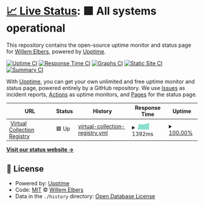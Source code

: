 # [📈 Live Status](https://WillemElbers.github.io/status): <!--live status--> **🟩 All systems operational**

This repository contains the open-source uptime monitor and status page for [Willem Elbers](https://WillemElbers.github.io/status), powered by [Upptime](https://github.com/upptime/upptime).

[![Uptime CI](https://github.com/WillemElbers/status/workflows/Uptime%20CI/badge.svg)](https://github.com/WillemElbers/status/actions?query=workflow%3A%22Uptime+CI%22)
[![Response Time CI](https://github.com/WillemElbers/status/workflows/Response%20Time%20CI/badge.svg)](https://github.com/WillemElbers/status/actions?query=workflow%3A%22Response+Time+CI%22)
[![Graphs CI](https://github.com/WillemElbers/status/workflows/Graphs%20CI/badge.svg)](https://github.com/WillemElbers/status/actions?query=workflow%3A%22Graphs+CI%22)
[![Static Site CI](https://github.com/WillemElbers/status/workflows/Static%20Site%20CI/badge.svg)](https://github.com/WillemElbers/status/actions?query=workflow%3A%22Static+Site+CI%22)
[![Summary CI](https://github.com/WillemElbers/status/workflows/Summary%20CI/badge.svg)](https://github.com/WillemElbers/status/actions?query=workflow%3A%22Summary+CI%22)

With [Upptime](https://upptime.js.org), you can get your own unlimited and free uptime monitor and status page, powered entirely by a GitHub repository. We use [Issues](https://github.com/WillemElbers/status/issues) as incident reports, [Actions](https://github.com/WillemElbers/status/actions) as uptime monitors, and [Pages](https://WillemElbers.github.io/status) for the status page.

<!--start: status pages-->
<!-- This summary is generated by Upptime (https://github.com/upptime/upptime) -->
<!-- Do not edit this manually, your changes will be overwritten -->
<!-- prettier-ignore -->
| URL | Status | History | Response Time | Uptime |
| --- | ------ | ------- | ------------- | ------ |
| <img alt="" src="https://icons.duckduckgo.com/ip3/collections.clarin.eu.ico" height="13"> [Virtual Collection Registry](https://collections.clarin.eu/) | 🟩 Up | [virtual-collection-registry.yml](https://github.com/WillemElbers/status/commits/HEAD/history/virtual-collection-registry.yml) | <details><summary><img alt="Response time graph" src="./graphs/virtual-collection-registry/response-time-week.png" height="20"> 1392ms</summary><br><a href="https://WillemElbers.github.io/status/history/virtual-collection-registry"><img alt="Response time 1477" src="https://img.shields.io/endpoint?url=https%3A%2F%2Fraw.githubusercontent.com%2FWillemElbers%2Fstatus%2FHEAD%2Fapi%2Fvirtual-collection-registry%2Fresponse-time.json"></a><br><a href="https://WillemElbers.github.io/status/history/virtual-collection-registry"><img alt="24-hour response time 1692" src="https://img.shields.io/endpoint?url=https%3A%2F%2Fraw.githubusercontent.com%2FWillemElbers%2Fstatus%2FHEAD%2Fapi%2Fvirtual-collection-registry%2Fresponse-time-day.json"></a><br><a href="https://WillemElbers.github.io/status/history/virtual-collection-registry"><img alt="7-day response time 1392" src="https://img.shields.io/endpoint?url=https%3A%2F%2Fraw.githubusercontent.com%2FWillemElbers%2Fstatus%2FHEAD%2Fapi%2Fvirtual-collection-registry%2Fresponse-time-week.json"></a><br><a href="https://WillemElbers.github.io/status/history/virtual-collection-registry"><img alt="30-day response time 1324" src="https://img.shields.io/endpoint?url=https%3A%2F%2Fraw.githubusercontent.com%2FWillemElbers%2Fstatus%2FHEAD%2Fapi%2Fvirtual-collection-registry%2Fresponse-time-month.json"></a><br><a href="https://WillemElbers.github.io/status/history/virtual-collection-registry"><img alt="1-year response time 1500" src="https://img.shields.io/endpoint?url=https%3A%2F%2Fraw.githubusercontent.com%2FWillemElbers%2Fstatus%2FHEAD%2Fapi%2Fvirtual-collection-registry%2Fresponse-time-year.json"></a></details> | <details><summary><a href="https://WillemElbers.github.io/status/history/virtual-collection-registry">100.00%</a></summary><a href="https://WillemElbers.github.io/status/history/virtual-collection-registry"><img alt="All-time uptime 99.81%" src="https://img.shields.io/endpoint?url=https%3A%2F%2Fraw.githubusercontent.com%2FWillemElbers%2Fstatus%2FHEAD%2Fapi%2Fvirtual-collection-registry%2Fuptime.json"></a><br><a href="https://WillemElbers.github.io/status/history/virtual-collection-registry"><img alt="24-hour uptime 100.00%" src="https://img.shields.io/endpoint?url=https%3A%2F%2Fraw.githubusercontent.com%2FWillemElbers%2Fstatus%2FHEAD%2Fapi%2Fvirtual-collection-registry%2Fuptime-day.json"></a><br><a href="https://WillemElbers.github.io/status/history/virtual-collection-registry"><img alt="7-day uptime 100.00%" src="https://img.shields.io/endpoint?url=https%3A%2F%2Fraw.githubusercontent.com%2FWillemElbers%2Fstatus%2FHEAD%2Fapi%2Fvirtual-collection-registry%2Fuptime-week.json"></a><br><a href="https://WillemElbers.github.io/status/history/virtual-collection-registry"><img alt="30-day uptime 99.32%" src="https://img.shields.io/endpoint?url=https%3A%2F%2Fraw.githubusercontent.com%2FWillemElbers%2Fstatus%2FHEAD%2Fapi%2Fvirtual-collection-registry%2Fuptime-month.json"></a><br><a href="https://WillemElbers.github.io/status/history/virtual-collection-registry"><img alt="1-year uptime 99.75%" src="https://img.shields.io/endpoint?url=https%3A%2F%2Fraw.githubusercontent.com%2FWillemElbers%2Fstatus%2FHEAD%2Fapi%2Fvirtual-collection-registry%2Fuptime-year.json"></a></details>

<!--end: status pages-->

[**Visit our status website →**](https://WillemElbers.github.io/status)

## 📄 License

- Powered by: [Upptime](https://github.com/upptime/upptime)
- Code: [MIT](./LICENSE) © [Willem Elbers](https://WillemElbers.github.io/status)
- Data in the `./history` directory: [Open Database License](https://opendatacommons.org/licenses/odbl/1-0/)
